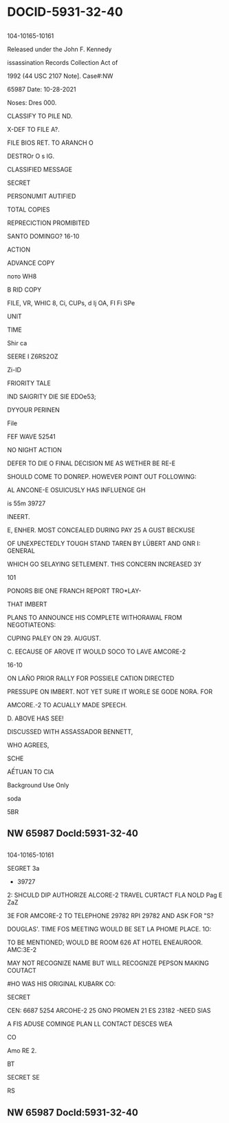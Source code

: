 # DOCID-5931-32-40

##
104-10165-10161

Released under the John F. Kennedy

issassination Records Collection Act of

1992 (44 USC 2107 Note]. Case#:NW

65987 Date: 10-28-2021

Noses: Dres 000.

CLASSIFY TO PILE ND.

X-DEF TO FILE A?.

FILE BIOS RET. TO ARANCH O

DESTROr O s IG.

CLASSIFIED MESSAGE

SECRET

PERSONUMIT AUTIFIED

TOTAL COPIES

REPRECICTION PROMIBITED

SANTO DOMINGO? 16-10

ACTION

ADVANCE COPY

пото WH8

B RID COPY

FILE, VR, WHIC 8, Ci, CUPs, d Ij OA, FI Fi SPe

UNIT

TIME

Shir ca

SEERE I Z6RS2OZ

Zi-ID

FRIORITY TALE

IND SAIGRITY DIE SIE EDOe53;

DYYOUR PERINEN

File

FEF WAVE 52541

NO NIGHT ACTION

DEFER TO DIE O FINAL DECISION ME AS WETHER BE RE-E

SHOULD COME TO DONREP. HOWEVER POINT OUT FOLLOWING:

AL ANCONE-E OSUICUSLY HAS INFLUENGE GH

is 55m 39727

INEERT.

E, ENHER. MOST CONCEALED DURING PAY 25 A GUST BECKUSE

OF UNEXPECTEDLY TOUGH STAND TAREN BY LÜBERT AND GNR I: GENERAL

WHICH GO SELAYING SETLEMENT. THIS CONCERN INCREASED 3Y

101

PONORS BIE ONE FRANCH REPORT TRO*LAY-

THAT IMBERT

PLANS TO ANNOUNCE HIS COMPLETE WITHORAWAL FROM NEGOTIATEONS:

CUPING PALEY ON 29. AUGUST.

C. EECAUSE OF AROVE IT WOULD SOCO TO LAVE AMCORE-2

16-10

ON LAÑO PRIOR RALLY FOR POSSIELE CATION DIRECTED

PRESSUPE ON IMBERT. NOT YET SURE IT WORLE SE GODE NORA. FOR

AMCORE.-2 TO ACUALLY MADE SPEECH.

D. ABOVE HAS SEE!

DISCUSSED WITH ASSASSADOR BENNETT,

WHO AGREES,

SCHE

AẾTUAN TO CIA

Background Use Only

soda

5BR

NW 65987 Docld:5931-32-40
---

##
104-10165-10161

SEGRET 3a

* 39727

2: SHCULD DIP AUTHORIZE ALCORE-2 TRAVEL CURTACT FLA NOLD Pag E ZaZ

3E FOR AMCORE-2 TO TELEPHONE 29782 RPI 29782 AND ASK FOR "S?

DOUGLAS'. TIME FOS MEETING WOULD BE SET LA PHOME PLACE. 1O:

TO BE MENTIONED; WOULD BE ROOM 626 AT HOTEL ENEAUROOR. AMC:3E-2

MAY NOT RECOGNIZE NAME BUT WILL RECOGNIZE PEPSON MAKING COUTACT

#HO WAS HIS ORIGINAL KUBARK CO:

SECRET

CEN: 6687 5254 ARCOHE-2 25 GNO PROMEN 21 ES 23182 -NEED SIAS

A FIS ADUSE COMINGE PLAN LL CONTACT DESCES WEA

CO

Amo RE 2.

BT

SECRET SE

RS

NW 65987 Docld:5931-32-40
---

